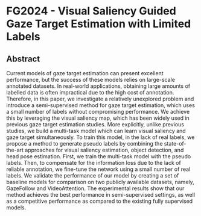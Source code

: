 # FG2024 - Visual Saliency Guided Gaze Target Estimation with Limited Labels
## Abstract
Current models of gaze target estimation can present excellent performance, but the success of these models relies on large-scale annotated datasets. In real-world applications, obtaining large amounts of labelled data is often impractical due to the high cost of annotation. Therefore, in this paper, we investigate a relatively unexplored problem and introduce a semi-supervised method for gaze target estimation, which uses a small number of labels without compromising performance. We achieve this by leveraging the visual saliency map, which has been widely used in previous gaze target estimation studies. More explicitly, unlike previous studies, we build a multi-task model which can learn visual saliency and gaze target simultaneously. To train this model, in the lack of real labels, we propose a method to generate pseudo labels by combining the state-of-the-art approaches for visual saliency estimation, object detection, and head pose estimation. First, we train the multi-task model with the pseudo labels. Then, to compensate for the information loss due to the lack of reliable annotation, we fine-tune the network using a small number of real labels. We validate the performance of our model by creating a set of baseline models for comparison on two publicly available datasets, namely, GazeFollow and VideoAttention. The experimental results show that our method achieves the best performance in semi-supervised settings, as well as a competitive performance as compared to the existing fully supervised models.


